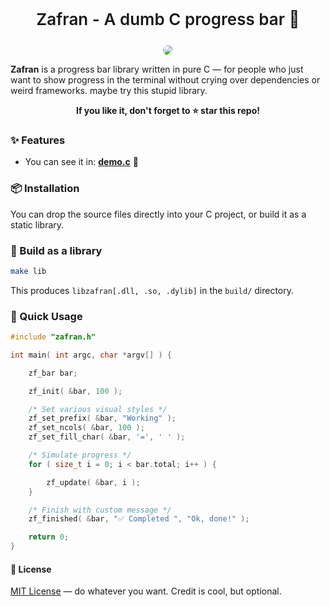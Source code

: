 <div align="center">
    <p style="margin-top: 10px; font-size: 26px; font-weight: 600;">Zafran - A dumb C progress bar 🚀</p>
    <div style="margin: 0px 28px;">
        <img style="border-radius: 15px;" src="https://s1.ezgif.com/tmp/ezgif-162c216780516f.gif">
    </div>
</div>

**Zafran** is a progress bar library written in pure C — for people who just want to show progress in the terminal without crying over dependencies or weird frameworks. maybe try this stupid library.

<p align="center">
    <strong>If you like it, don't forget to ⭐ star this repo!</strong>
</p>

### ✨ Features

- You can see it in: **[demo.c](https://github.com/wxrayut/zafran/blob/main/demo.c)** 🤷

### 📦 Installation

You can drop the source files directly into your C project, or build it as a static library.

### 🔧 Build as a library

```bash
make lib
```

This produces `libzafran[.dll, .so, .dylib]` in the `build/` directory.

### 🚀 Quick Usage

```c
#include "zafran.h"

int main( int argc, char *argv[] ) {

    zf_bar bar;

    zf_init( &bar, 100 );

    /* Set various visual styles */
    zf_set_prefix( &bar, "Working" );
    zf_set_ncols( &bar, 100 );
    zf_set_fill_char( &bar, '=', ' ' );

    /* Simulate progress */
    for ( size_t i = 0; i < bar.total; i++ ) {

        zf_update( &bar, i );
    }

    /* Finish with custom message */
    zf_finished( &bar, "✅ Completed ", "Ok, done!" );

    return 0;
}
```

#### 📄 License

[MIT License](https://github.com/wxrayut/zafran/blob/main/LICENSE) — do whatever you want. Credit is cool, but optional.
